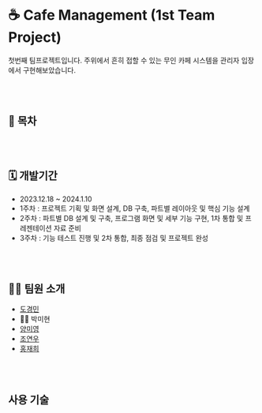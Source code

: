 # ☕ Cafe Management (1st Team Project)

첫번째 팀프로젝트입니다.
주위에서 흔히 접할 수 있는 무인 카페 시스템을 관리자 입장에서 구현해보았습니다.

<br /><br />

## 🔖 목차

<br /><br />

## 🗓 개발기간
* 2023.12.18 ~ 2024.1.10
* 1주차 : 프로젝트 기획 및 화면 설계, DB 구축, 파트별 레이아웃 및 핵심 기능 설계
* 2주차 : 파트별 DB 설계 및 구축, 프로그램 화면 및 세부 기능 구현, 1차 통합 및 프레젠테이션 자료 준비
* 3주차 : 기능 테스트 진행 및 2차 통합, 최종 점검 및 프로젝트 완성

<br /><br />

## 👩‍💻 팀원 소개
* [도경민](https://github.com/mindyhere)
* 🙋‍♀️ 박미현
* [양미영](https://github.com/didaldud)
* [조연우](https://github.com/yunuyununu)
* [홍재희](https://github.com/jh91019)

<br /><br />

## 사용 기술


